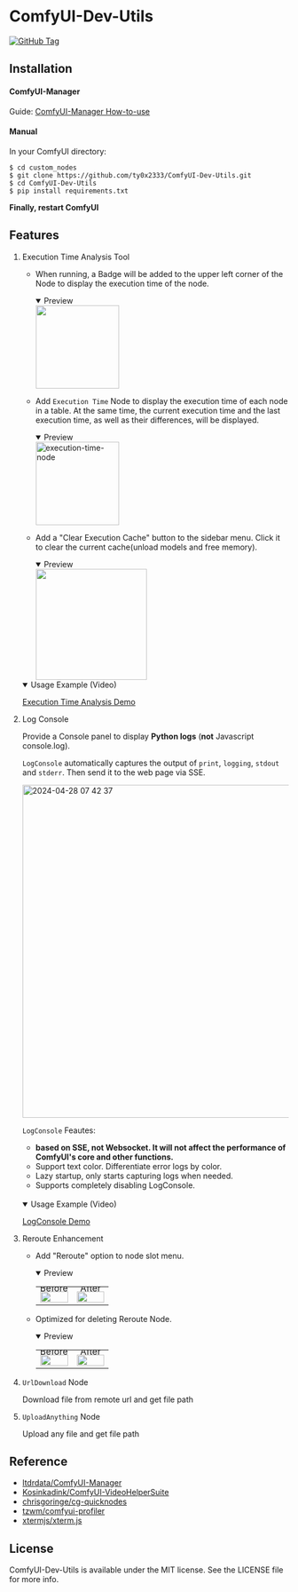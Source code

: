ComfyUI-Dev-Utils
===
[![GitHub Tag](https://img.shields.io/github/v/tag/ty0x2333/ComfyUI-Dev-Utils)](https://github.com/ty0x2333/ComfyUI-Dev-Utils/tags)

Installation
---

#### ComfyUI-Manager

Guide: [ComfyUI-Manager How-to-use](https://github.com/ltdrdata/ComfyUI-Manager#how-to-use)

#### Manual

In your ComfyUI directory:

```shell
$ cd custom_nodes
$ git clone https://github.com/ty0x2333/ComfyUI-Dev-Utils.git
$ cd ComfyUI-Dev-Utils
$ pip install requirements.txt
```

**Finally, restart ComfyUI**

Features
---

1. Execution Time Analysis Tool
    - When running, a Badge will be added to the upper left corner of the Node to display the execution time of the
      node.
      <details open>
      <summary>Preview</summary>
      <img src="https://github.com/ty0x2333/ComfyUI-Dev-Utils/wiki/images/execution-time-badge.png" style="height: 150px">
      </details>
    - Add `Execution Time` Node to display the execution time of each node in a table. At the same time, the current
      execution time and the last execution time, as well as their differences, will be displayed.
      <details open>
      <summary>Preview</summary>

      <img height="150" alt="execution-time-node" src="https://github.com/ty0x2333/ComfyUI-Dev-Utils/assets/7489176/5301f97d-0b38-4a21-859a-12ef06fb0b43">

      </details>
    - Add a "Clear Execution Cache" button to the sidebar menu. Click it to clear the current cache(unload models and
      free memory).
      <details open>
      <summary>Preview</summary>
      <img src="https://github.com/ty0x2333/ComfyUI-Dev-Utils/wiki/images/clear-execution-cache-button.png" style="height:200px">
      </details>
   
   <details open>
   <summary>Usage Example (Video)</summary>

    [Execution Time Analysis Demo](https://github.com/ty0x2333/ComfyUI-Dev-Utils/assets/7489176/1345f5db-c7b8-482c-9b71-de2da4d9ca09)

   </details>

2. Log Console

   Provide a Console panel to display **Python logs** (**not** Javascript console.log).

   `LogConsole` automatically captures the output of `print`, `logging`, `stdout` and `stderr`. Then send it to the web page via SSE.

   <img width="600" alt="2024-04-28 07 42 37" src="https://github.com/ty0x2333/ComfyUI-Dev-Utils/assets/7489176/08a4da36-8cf7-4ff9-8fc1-1e1f955cd317">


   `LogConsole` Feautes:

   - **based on SSE, not Websocket. It will not affect the performance of ComfyUI's core and other functions.**
   - Support text color. Differentiate error logs by color.
   - Lazy startup, only starts capturing logs when needed.
   - Supports completely disabling LogConsole.

   <br/>
   <details open>
   <summary>Usage Example (Video)</summary>

    [LogConsole Demo](https://github.com/ty0x2333/ComfyUI-Dev-Utils/assets/7489176/f8295843-80ae-43e5-9702-3fd6c1962519)

   </details>

4. Reroute Enhancement
    - Add "Reroute" option to node slot menu.

      <details open>
      <summary>Preview</summary>
      <table class="center">
        <tr style="line-height: 0">
        <td width=50% style="border: none; text-align: center">Before</td>
        <td width=50% style="border: none; text-align: center">After</td>
        </tr>
        <tr>
        <td width=50% style="border: none"><img src="https://github.com/ty0x2333/ComfyUI-Dev-Utils/wiki/images/before-reroute.gif" style="width:100%"></td>
        <td width=50% style="border: none"><img src="https://github.com/ty0x2333/ComfyUI-Dev-Utils/wiki/images/after-reroute.gif" style="width:100%"></td>
        </tr>
      </table>
      </details>

    - Optimized for deleting Reroute Node.

      <details open>
      <summary>Preview</summary>
      <table class="center">
        <tr style="line-height: 0">
        <td width=50% style="border: none; text-align: center">Before</td>
        <td width=50% style="border: none; text-align: center">After</td>
        </tr>
        <tr>
        <td width=50% style="border: none"><img src="https://github.com/ty0x2333/ComfyUI-Dev-Utils/wiki/images/before-delete-reroute-node.gif" style="width:100%"></td>
        <td width=50% style="border: none"><img src="https://github.com/ty0x2333/ComfyUI-Dev-Utils/wiki/images/after-delete-reroute-node.gif" style="width:100%"></td>
        </tr>
      </table>
      </details>

5. `UrlDownload` Node

   Download file from remote url and get file path

6. `UploadAnything` Node

   Upload any file and get file path

Reference
---

- [ltdrdata/ComfyUI-Manager](https://github.com/ltdrdata/ComfyUI-Manager)
- [Kosinkadink/ComfyUI-VideoHelperSuite](https://github.com/Kosinkadink/ComfyUI-VideoHelperSuite)
- [chrisgoringe/cg-quicknodes](https://github.com/chrisgoringe/cg-quicknodes)
- [tzwm/comfyui-profiler](https://github.com/tzwm/comfyui-profiler)
- [xtermjs/xterm.js](https://github.com/xtermjs/xterm.js)

License
---
ComfyUI-Dev-Utils is available under the MIT license. See the LICENSE file for more info.

